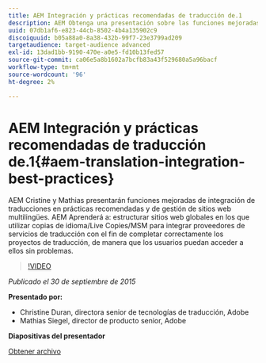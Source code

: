 ```yaml
---
title: AEM Integración y prácticas recomendadas de traducción de.1
description: AEM Obtenga una presentación sobre las funciones mejoradas de integración de traducciones en el trabajo de traducción en el trabajo de. Conozca las prácticas recomendadas para administrar sitios web multilingües.
uuid: 07db1af6-e823-44cb-8502-4b4a135902c9
discoiquuid: b05a88a0-8a38-432b-99f7-23e3799ad209
targetaudience: target-audience advanced
exl-id: 13dad1bb-9190-470e-a0e5-fd10b13fed57
source-git-commit: ca06e5a8b1602a7bcfb83a43f529680a5a96bacf
workflow-type: tm+mt
source-wordcount: '96'
ht-degree: 2%

---
```


# AEM Integración y prácticas recomendadas de traducción de.1{#aem-translation-integration-best-practices}

AEM Cristine y Mathias presentarán funciones mejoradas de integración de traducciones en prácticas recomendadas y de gestión de sitios web multilingües. AEM Aprenderá a: estructurar sitios web globales en los que utilizar copias de idioma/Live Copies/MSM para integrar proveedores de servicios de traducción con el fin de completar correctamente los proyectos de traducción, de manera que los usuarios puedan acceder a ellos sin problemas.

>[!VIDEO](https://video.tv.adobe.com/v/19371/?quality=9)

*Publicado el 30 de septiembre de 2015*

**Presentado por:**

* Christine Duran, directora senior de tecnologías de traducción, Adobe
* Mathias Siegel, director de producto senior, Adobe

**Diapositivas del presentador**

[Obtener archivo](assets/09302015-aem-gems-translation-integration-and-best-practices.pdf)

<!--
[Get back to the Overview](https://helpx.adobe.com/experience-manager/kt/eseminars/gems/aem-index.html)
-->
